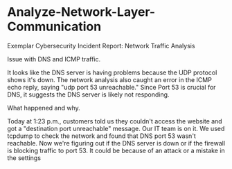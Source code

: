 # Analyze-Network-Layer-Communication
Exemplar
Cybersecurity Incident Report: Network Traffic Analysis

Issue with DNS and ICMP traffic.

It looks like the DNS server is having problems because the UDP protocol shows it's down. The network analysis also caught an error in the ICMP echo reply, saying "udp port 53 unreachable." Since Port 53 is crucial for DNS, it suggests the DNS server is likely not responding.

What happened and why.

Today at 1:23 p.m., customers told us they couldn't access the website and got a "destination port unreachable" message. Our IT team is on it. We used tcpdump to check the network and found that DNS port 53 wasn't reachable. Now we're figuring out if the DNS server is down or if the firewall is blocking traffic to port 53. It could be because of an attack or a mistake in the settings
